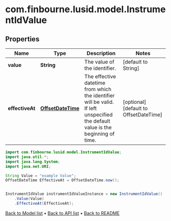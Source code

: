 # com.finbourne.lusid.model.InstrumentIdValue

## Properties

Name | Type | Description | Notes
------------ | ------------- | ------------- | -------------
**value** | **String** | The value of the identifier. | [default to String]
**effectiveAt** | [**OffsetDateTime**](OffsetDateTime.md) | The effective datetime from which the identifier will be valid. If left unspecified the default value is the beginning of time. | [optional] [default to OffsetDateTime]

```java
import com.finbourne.lusid.model.InstrumentIdValue;
import java.util.*;
import java.lang.System;
import java.net.URI;

String Value = "example Value";
OffsetDateTime EffectiveAt = OffsetDateTime.now();


InstrumentIdValue instrumentIdValueInstance = new InstrumentIdValue()
    .Value(Value)
    .EffectiveAt(EffectiveAt);
```


[Back to Model list](../README.md#documentation-for-models) &#8226; [Back to API list](../README.md#documentation-for-api-endpoints) &#8226; [Back to README](../README.md)
